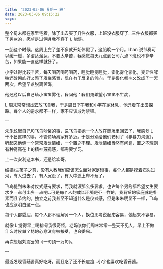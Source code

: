 ```yaml
---
title: '2023-03-06 星期一 霾'
date: 2023-03-06 09:15:22
tags:
---
```


整个周末都在家里宅着，除了出去买了几件衣服，上班没衣服穿了...三件衣服都买了男款的，愿望是过俩月我不穿了 L 能穿。

一胎这个时候，这周上完了差不多就开始休假了，这胎晚一个月。lihan 说节奏可以缓一缓，多溜达溜达，不要太辛苦，我感觉每天九点到公司六点下班也不算辛苦，如果能一直这样就好了。

小宇过得比较辛苦，每天喝药喝药喝药，睡觉睡觉睡觉，雾化雾化雾化，变异性哮喘还没彻底好又添了发烧感冒，现在有了反复的倾向，于是雾化频率又改成了一天两次，希望早点脱离苦海。

他还说以后自己给小宝宝雾化，我回他：我们更希望小宝宝不生病。

L 周末常常想出去放飞自我，于是周日下午我和小宇在家休息，他开着车出去探路。每个人的需求都不一样，家不应该成为禁锢。

--

朱朱说起自己和飞鸟吵架的事，说飞鸟把她一个人放在商场里回去了，我感觉 L 干不出这样的事，不管商场离家有多近。于是分别给他们安利了《非暴力沟通》，听起来他俩一个常常发泄情绪，一个置之不理。发泄情绪当然有问题，置之不理则有种高高在上的精神蔑视感，都需要学习。

上一次安利这本书，还是给欢哥。

结婚/生孩子之前，没有人教我们应该怎么面对家庭琐事，每个人都是摸着石头过河，有人过去了，有人沉没了，有人中途上岸不玩了。

飞鸟提到朱朱对仪式感有要求，而我就没那么多要求。也许每个男的都希望女生要求少一点付出多一点吧...可是每个人的成长环境是不一样的，我背后的家庭就是朴素而且节约的，独立之前我甚至不知道什么是仪式感，但是朱朱明显不一样，飞鸟也应该明白这一点。

每个人都委屈，每个人都不理解另一个人，换位思考说起来容易，做起来不容易。

就像 L 觉得早上喝排骨汤很奇怪，老妈说你们周末常常一整天不见人，早上不做什么时候做？她的心意没有被接受，也会委屈。

再次想起刘震云的《一句顶一万句》。

--

最近发现香菇酱真好吃呀，而且吃了还不长痘痘...小宇也喜欢吃香菇酱。

